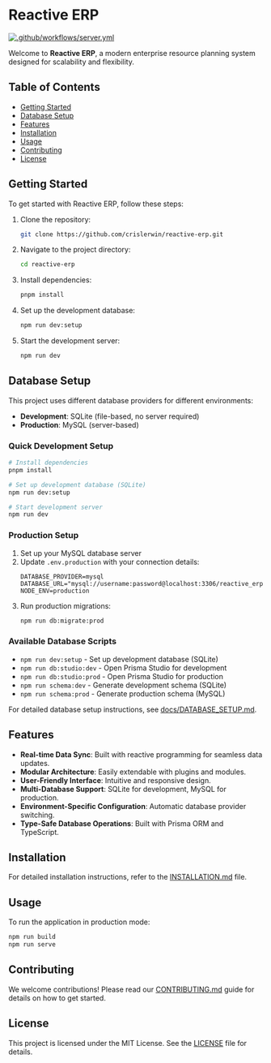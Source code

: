 # Reactive ERP

[![.github/workflows/server.yml](https://github.com/crislerwin/health-ops/actions/workflows/server.yml/badge.svg?branch=main)](https://github.com/crislerwin/health-ops/actions/workflows/server.yml)

Welcome to **Reactive ERP**, a modern enterprise resource planning system designed for scalability and flexibility.

## Table of Contents
- [Getting Started](#getting-started)
- [Database Setup](#database-setup)
- [Features](#features)
- [Installation](#installation)
- [Usage](#usage)
- [Contributing](#contributing)
- [License](#license)

## Getting Started

To get started with Reactive ERP, follow these steps:

1. Clone the repository:
   ```bash
   git clone https://github.com/crislerwin/reactive-erp.git
   ```

2. Navigate to the project directory:
   ```bash
   cd reactive-erp
   ```

3. Install dependencies:
   ```bash
   pnpm install
   ```

4. Set up the development database:
   ```bash
   npm run dev:setup
   ```

5. Start the development server:
   ```bash
   npm run dev
   ```

## Database Setup

This project uses different database providers for different environments:

- **Development**: SQLite (file-based, no server required)
- **Production**: MySQL (server-based)

### Quick Development Setup

```bash
# Install dependencies
pnpm install

# Set up development database (SQLite)
npm run dev:setup

# Start development server
npm run dev
```

### Production Setup

1. Set up your MySQL database server
2. Update `.env.production` with your connection details:
   ```env
   DATABASE_PROVIDER=mysql
   DATABASE_URL="mysql://username:password@localhost:3306/reactive_erp"
   NODE_ENV=production
   ```
3. Run production migrations:
   ```bash
   npm run db:migrate:prod
   ```

### Available Database Scripts

- `npm run dev:setup` - Set up development database (SQLite)
- `npm run db:studio:dev` - Open Prisma Studio for development
- `npm run db:studio:prod` - Open Prisma Studio for production
- `npm run schema:dev` - Generate development schema (SQLite)
- `npm run schema:prod` - Generate production schema (MySQL)

For detailed database setup instructions, see [docs/DATABASE_SETUP.md](docs/DATABASE_SETUP.md).

## Features

- **Real-time Data Sync**: Built with reactive programming for seamless data updates.
- **Modular Architecture**: Easily extendable with plugins and modules.
- **User-Friendly Interface**: Intuitive and responsive design.
- **Multi-Database Support**: SQLite for development, MySQL for production.
- **Environment-Specific Configuration**: Automatic database provider switching.
- **Type-Safe Database Operations**: Built with Prisma ORM and TypeScript.

## Installation

For detailed installation instructions, refer to the [INSTALLATION.md](INSTALLATION.md) file.

## Usage

To run the application in production mode:
```bash
npm run build
npm run serve
```

## Contributing

We welcome contributions! Please read our [CONTRIBUTING.md](CONTRIBUTING.md) guide for details on how to get started.

## License

This project is licensed under the MIT License. See the [LICENSE](LICENSE) file for details.
